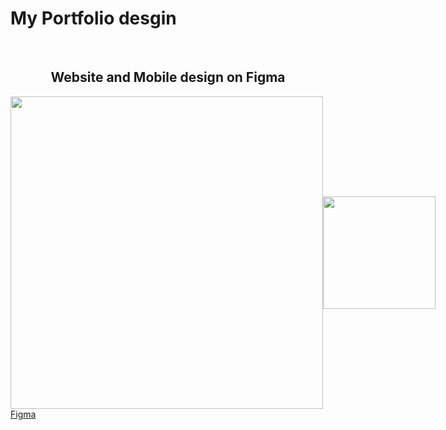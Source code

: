 # My Portfolio desgin
<br>
<h2 align="center"><b>Website and Mobile design on Figma</b></h2>
<div style="display:flex; justify-content: start; align-items: center; vertical-align: top; top: 0; padding: 0;">
  <img src="https://user-images.githubusercontent.com/46812243/142795419-b7445c52-c37b-4693-bdc0-ea8082503208.png" width="500px" />
  <img src="https://user-images.githubusercontent.com/46812243/142795456-eab4f0e8-536a-4dff-9e30-016fa2b87714.png" width="180px" />
</div>
<a href="https://www.figma.com/file/MciMJdSCaislfumaGAwDLQ/Jade's-Portfolio?node-id=1%3A2">Figma</a>
